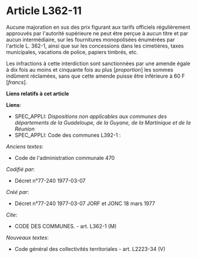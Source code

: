 # Article L362-11

Aucune majoration en sus des prix figurant aux tarifs officiels régulièrement approuvés par l'autorité supérieure ne peut
étre perçue à aucun titre et par aucun intermédiaire, sur les fournitures monopolisées énumérées par l'article L. 362-1,
ainsi que sur les concessions dans les cimetières, taxes municipales, vacations de police, papiers timbrés, etc.

Les infractions à cette interdiction sont sanctionnées par une amende égale à dix fois au moins et cinquante fois au plus
[*proportion*] les sommes indûment réclamées, sans que cette amende puisse être inférieure à 60 F [*francs*].

**Liens relatifs à cet article**

**Liens**:

  - SPEC_APPLI: *Dispositions non applicables aux communes des départements de la Guadeloupe, de la Guyane, de la Martinique et de la Réunion*
  - SPEC_APPLI: Code des communes L392-1 :

_Anciens textes_:

  - Code de l'administration communale 470

_Codifié par_:

  - Décret n°77-240 1977-03-07

_Créé par_:

  - Décret n°77-240 1977-03-07 JORF et JONC 18 mars 1977

_Cite_:

  - CODE DES COMMUNES. - art. L362-1 (M)

_Nouveaux textes_:

  - Code général des collectivités territoriales - art. L2223-34 (V)
